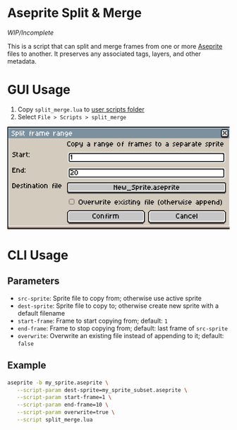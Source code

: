# Aseprite Split & Merge
*WIP/Incomplete*

This is a script that can split and merge frames from one or more [Aseprite](https://www.aseprite.org)
files to another. It preserves any associated tags, layers, and other metadata.

# GUI Usage
1. Copy `split_merge.lua` to [user scripts folder](https://community.aseprite.org/t/locate-user-scripts-folder/2170)
2. Select `File > Scripts > split_merge`

![](screenshot.png)

# CLI Usage

## Parameters
* `src-sprite`: Sprite file to copy from; otherwise use active sprite
* `dest-sprite`: Sprite file to copy to; otherwise create new sprite with a default filename
* `start-frame`: Frame to start copying from; default: `1`
* `end-frame`: Frame to stop copying from; default: last frame of `src-sprite`
* `overwrite`: Overwrite an existing file instead of appending to it; default: `false`

## Example
```bash
aseprite -b my_sprite.aseprite \
   --script-param dest-sprite=my_sprite_subset.aseprite \
   --script-param start-frame=1 \
   --script-param end-frame=10 \
   --script-param overwrite=true \
   --script split_merge.lua
```
